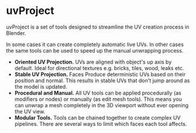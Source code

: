 # uvProject
uvProject is a set of tools designed to streamline the UV creation process in Blender.

In some cases it can create completely automatic live UVs. In other cases the same tools can be used to speed up the manual unwrapping process.

- **Oriented UV Projection.** UVs are aligned with object's up axis by default. Ideal for directional textures e.g. bricks, tiles, wood, leaks etc.
- **Stable UV Projection.** Faces Produce deterministic UVs based on their position and normal. This results in stable UVs that don't jump around as the model is updated.
- **Procedural and Manual.** All UV tools can be applied procedurally (as modifiers or nodes) or manually (as edit mesh tools). This means you can unwrap a mesh completely in the 3D viewport without ever opening the UV view.
- **Modular Tools.** Tools can be chained together to create complex UV pipelines. There are several ways to limit which faces each tool affects.



